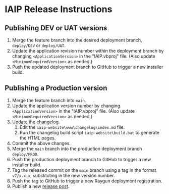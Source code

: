 # IAIP Release Instructions

## Publishing DEV or UAT versions

1. Merge the feature branch into the desired deployment branch, `deploy/DEV` or `deploy/UAT`. 
2. Update the application revision number within the deployment branch by changing `<ApplicationVersion>` in the "IAIP.vbproj" file. (Also update `<MinimumRequiredVersion>` as needed.)
3. Push the updated deployment branch to GitHub to trigger a new installer build.

## Publishing a Production version

1. Merge the feature branch into `main`.
2. Update the application version number by changing `<ApplicationVersion>` in the "IAIP.vbproj" file. (Also update `<MinimumRequiredVersion>` as needed.)
3. [Update the changelog](../iaip-website/README.md).
    1. Edit the `iaip-website\www\changelog\index.md` file.
    2. Run the changelog build script `iaip-website\build.bat` to generate the HTML pages.
4. Commit the above changes.
5. Merge the `main` branch into the production deployment branch `deploy/PROD`. 
6. Push the production deployment branch to GitHub to trigger a new installer build.
7. Tag the released commit on the `main` branch using a tag in the format `v7/x.x.x`, substituting in the new version number. 
8. Push the tag to GitHub to trigger a new Raygun deployment registration.
9. Publish a new [release post](https://github.com/gaepdit/iaip/releases).
